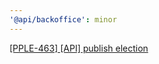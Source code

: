 ```yaml
---
'@api/backoffice': minor
---
```


[[PPLE-463] [API] publish election](https://linear.app/snts/issue/PPLE-463/api-publish-election)

